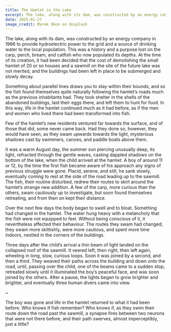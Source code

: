 ```yaml
---
title: The Hamlet in the Lake
excerpt: The lake, along with its dam, was constructed by an energy company in 1966 to provide hydroelectric power to the grid and a source of drinking water to the local population.
date: 2025-01-27
image_credit: Marek Okon on Unsplash
---
```


The lake, along with its dam, was constructed by an energy company in 1966 to provide hydroelectric power to the grid and a source of drinking water to the local population. This was a history and a purpose lost on the carp, perch, bream, and catfish who now populated its depths. At the time of its creation, it had been decided that the cost of demolishing the small hamlet of 20 or so houses and a sawmill on the site of the future lake was not merited, and the buildings had been left in place to be submerged and slowly decay.

Something about parallel lines draws you to stay within their bounds, and so the fish found themselves quite naturally following the hamlet’s roads much as the previous inhabitants had. They took shelter in the shells of the abandoned buildings, laid their eggs there, and left them to hunt for food. In this way, life in the hamlet continued much as it had before, as if the men and women who lived there had been transformed into fish.

Few of the hamlet’s new residents ventured far towards the surface, and of those that did, some never came back. Had they done so, however, they would have seen, as they swam upwards towards the light, mysterious shadows cast by swimmers, canoes, and paddle boats above them.

It was a warm August day, the summer sun piercing unusually deep, its light, refracted through the gentle waves, casting dappled shadows on the bottom of the lake, when the child arrived at the hamlet. A boy of around 11 or 12, by the time the first fish became aware of his approach any signs of previous struggle were gone. Placid, serene, and still, he sank slowly, eventually coming to rest at the side of the road leading up to the sawmill. The fish, their routine disturbed, redrew their routes to skirt around the hamlet’s strange new addition. A few of the carp, more curious than the others, swam cautiously up to investigate, but soon found themselves retreating, and from then on kept their distance.

Over the next few days the body began to swell and to bloat. Something had changed in the hamlet. The water hung heavy with a melancholy that the fish were not equipped to feel. Without being conscious of it, it nevertheless affected their behaviour. The routes they swam had changed; they swam more skittishly, were more cautious, and spent more time indoors, nestled in the corners of the buildings.

Three days after the child’s arrival a thin beam of light landed on the collapsed roof of the sawmill. It veered left, then right, then left again, wheeling in long, slow, curious loops. Soon it was joined by a second, and then a third. They weaved their paths across the building and down onto the road, until, passing over the child, one of the beams came to a sudden stop, retreated slowly until it illuminated the boy’s peaceful face, and was soon joined by the others. After a pause, the lights began to grow brighter and brighter, and eventually three human divers came into view.

~

The boy was gone and life in the hamlet returned to what it had been before. Who knows if fish remember? Who knows if, as they swim their route down the road past the sawmill, a synapse fires between two neurons that were not there before, and their path swerves, almost imperceptibly, just a little?